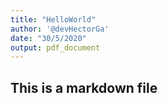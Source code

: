 ```yaml
---
title: "HelloWorld"
author: '@devHectorGa'
date: "30/5/2020"
output: pdf_document
---
```


## This is a markdown file